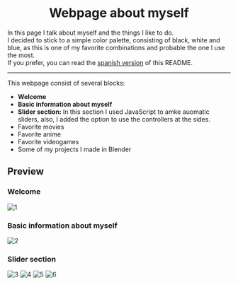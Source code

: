 <h1 align="center">Webpage about myself</h1>
In this page I talk about myself and the things I like to do.
<br>
I decided to stick to a simple color palette, consisting of black, white and blue, as this is one of my favorite combinations and probable the one I use the most.
<br>
If you prefer, you can read the <a href="">spanish version</a> of this README.
<br>
<hr>
This webpage consist of several blocks:
<ul>
    <li><b>Welcome</b></li>
    <li><b>Basic information about myself</b></li>
    <li><b>Slider section: </b>In this section I used JavaScript to amke auomatic sliders, also, I added the option to use the controllers at the sides.</b>
            <li>Favorite movies</li>
            <li>Favorite anime</li>
            <li>Favorite videogames</li>
            <li>Some of my projects I made in Blender</li>
        </ul>
</ul>

<h2>Preview</h2>
<h3>Welcome</h3>
<img src="https://user-images.githubusercontent.com/118568162/202801107-10697a5e-bf25-4499-ae45-68c74a4d26c6.PNG" alt="1">
<h3>Basic information about myself</h3>
<img src="https://user-images.githubusercontent.com/118568162/202801149-fe04a68f-acfb-4013-8772-c663b771ea65.PNG" alt="2">
<h3>Slider section</h3>
<img src="https://user-images.githubusercontent.com/118568162/202801163-d426b15c-f83b-4af2-8488-c6327b970173.PNG" alt="3">
<img src="https://user-images.githubusercontent.com/118568162/202801178-22961551-9a4b-4f85-a040-7bfad6d9106e.PNG" alt="4">
<img src="https://user-images.githubusercontent.com/118568162/202801188-e5da0889-ea1b-4a88-90b9-556bb3a6da62.PNG" alt="5">
<img src="https://user-images.githubusercontent.com/118568162/202811356-51111354-236f-4b6c-b12c-a00a212b318d.PNG" alt="6">
